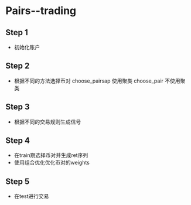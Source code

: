 # Pairs--trading

## Step 1
- 初始化账户

## Step 2
- 根据不同的方法选择币对
choose_pairsap 使用聚类
choose_pair 不使用聚类

## Step 3
- 根据不同的交易规则生成信号

## Step 4
- 在train期选择币对并生成ret序列
- 使用组合优化优化币对的weights

## Step 5
- 在test进行交易
